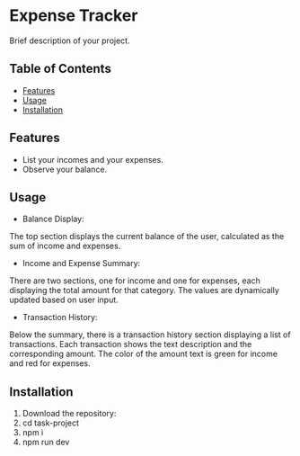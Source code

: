 # Expense Tracker

Brief description of your project.

## Table of Contents

- [Features](#features)
- [Usage](#usage)
- [Installation](#installation)


## Features

- List your incomes and your expenses.
- Observe your balance.

## Usage
 - Balance Display:

The top section displays the current balance of the user, calculated as the sum of income and expenses.
 - Income and Expense Summary:

There are two sections, one for income and one for expenses, each displaying the total amount for that category.
The values are dynamically updated based on user input.

 - Transaction History:

Below the summary, there is a transaction history section displaying a list of transactions.
Each transaction shows the text description and the corresponding amount.
The color of the amount text is green for income and red for expenses.

## Installation

1. Download the repository:
2. cd task-project
3. npm i
4. npm run dev
